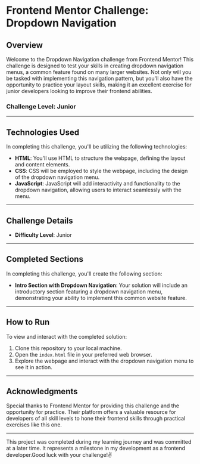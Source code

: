 
# Frontend Mentor Challenge: Dropdown Navigation

## Overview

Welcome to the Dropdown Navigation challenge from Frontend Mentor! This challenge is designed to test your skills in creating dropdown navigation menus, a common feature found on many larger websites. Not only will you be tasked with implementing this navigation pattern, but you'll also have the opportunity to practice your layout skills, making it an excellent exercise for junior developers looking to improve their frontend abilities.

### Challenge Level: Junior

---

## Technologies Used

In completing this challenge, you'll be utilizing the following technologies:

- **HTML**: You'll use HTML to structure the webpage, defining the layout and content elements.
- **CSS**: CSS will be employed to style the webpage, including the design of the dropdown navigation menu.
- **JavaScript**: JavaScript will add interactivity and functionality to the dropdown navigation, allowing users to interact seamlessly with the menu.

---

## Challenge Details

- **Difficulty Level**: Junior

---

## Completed Sections

In completing this challenge, you'll create the following section:

- **Intro Section with Dropdown Navigation**: Your solution will include an introductory section featuring a dropdown navigation menu, demonstrating your ability to implement this common website feature.

---

## How to Run

To view and interact with the completed solution:

1. Clone this repository to your local machine.
2. Open the `index.html` file in your preferred web browser.
3. Explore the webpage and interact with the dropdown navigation menu to see it in action.

---


## Acknowledgments

Special thanks to Frontend Mentor for providing this challenge and the opportunity for practice. Their platform offers a valuable resource for developers of all skill levels to hone their frontend skills through practical exercises like this one.

---

This project was completed during my learning journey and was committed at a later time. It represents a milestone in my development as a frontend developer.Good luck with your challenge!✌️

